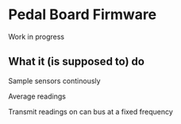 # Pedal Board Firmware

Work in progress

## What it (is supposed to) do

Sample sensors continously

Average readings

Transmit readings on can bus at a fixed frequency
